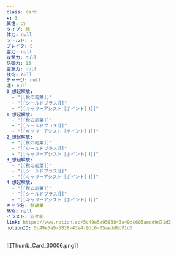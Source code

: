 ```yaml
---
class: card
★: 3
属性: 力
タイプ: 稼
体力: null
シールド: 2
ブレイク: 9
霊力: null
攻撃力: null
防御力: 15
霊撃力: null
技術: null
チャージ: null
運: null
0_想起解放:
  - "[[秋の紅葉]]"
  - "[[シールドプラスⅠ]]"
  - "[[キャリーアシスト［ポイント］Ⅰ]]"
1_想起解放:
  - "[[秋の紅葉]]"
  - "[[シールドプラスⅠ]]"
  - "[[キャリーアシスト［ポイント］Ⅰ]]"
2_想起解放:
  - "[[秋の紅葉]]"
  - "[[シールドプラスⅠ]]"
  - "[[キャリーアシスト［ポイント］Ⅰ]]"
3_想起解放:
  - "[[秋の紅葉]]"
  - "[[シールドプラスⅠ]]"
  - "[[キャリーアシスト［ポイント］Ⅰ]]"
4_想起解放:
  - "[[秋の紅葉]]"
  - "[[シールドプラスⅠ]]"
  - "[[キャリーアシスト［ポイント］Ⅰ]]"
キャラ名: 秋静葉
略称: null
イラスト: 羽々斬
link: https://www.notion.so/5c49e5a9583843e49dc605aedd9d71d3
notionID: 5c49e5a9-5838-43e4-9dc6-05aedd9d71d3
---
```

![[Thumb_Card_30006.png]]



